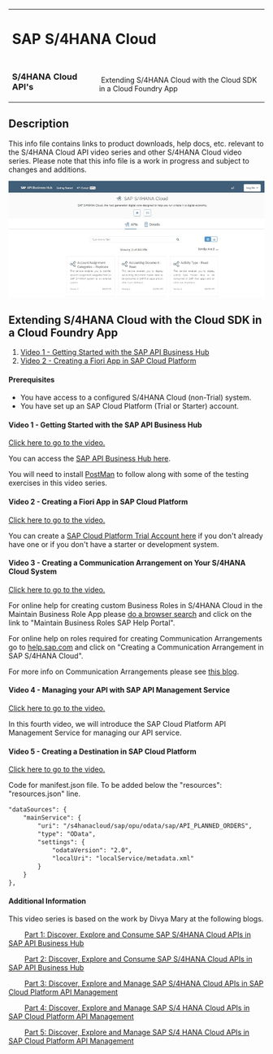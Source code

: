 <table width=100% border=0>
<tr ><td colspan=2><h1>SAP S/4HANA Cloud</h1></td></tr>
<tr><td><h3>S/4HANA Cloud API's</h3></td><td width=66%></br>&nbsp;Extending S/4HANA Cloud with the Cloud SDK in a Cloud Foundry App</td>
</table>

## Description

This info file contains links to product downloads, help docs, etc. relevant to the S/4HANA Cloud API video series and other S/4HANA Cloud video series. Please note that this info file is a work in progress and subject to changes and additions.

<img src="../images/api.jpg">

## <a name="gss4hapi"></a>Extending S/4HANA Cloud with the Cloud SDK in a Cloud Foundry App
1) [Video 1 - Getting Started with the SAP API Business Hub](#v1apibh)
1) [Video 2 - Creating a Fiori App in SAP Cloud Platform](#v2cfa)

#### Prerequisites

* You have access to a configured S/4HANA Cloud (non-Trial) system.
* You have set up an SAP Cloud Platform (Trial or Starter) account.

#### <a name="v1apibh"></a>Video 1 - Getting Started with the SAP API Business Hub

[Click here to go to the video.](https://www.youtube.com/watch?v=4zUmzzNrgVw&list=PLkzo92owKnVy3XuZSKWezGoPXTHfTT_dj)

You can access the [SAP API Business Hub here](https://api.sap.com/).

You will need to install [PostMan](https://www.getpostman.com/downloads/) to follow along with some of the testing exercises in this video series.

#### <a name="v2cfa"></a>Video 2 - Creating a Fiori App in SAP Cloud Platform

[Click here to go to the video.](https://www.youtube.com/watch?v=tCBRkkVucbE&list=PLkzo92owKnVy3XuZSKWezGoPXTHfTT_dj)

You can create a [SAP Cloud Platform Trial Account here](https://account.hanatrial.ondemand.com/cockpit/#/home/trialhome) if you don't already have one or if you don't have a starter or development system.

#### <a name="v3cca"></a>Video 3 - Creating a Communication Arrangement on Your S/4HANA Cloud System

[Click here to go to the video.](https://www.youtube.com/watch?v=mhtqPYQm98Y&list=PLkzo92owKnVy3XuZSKWezGoPXTHfTT_dj)

For online help for creating custom Business Roles in S/4HANA Cloud in the Maintain Business Role App please [do a browser search](https://www.google.com/search?q=help.sap.com%20s4hana%20cloud%20maintain%20business%20role) and click on the link to "Maintain Business Roles SAP Help Portal".

For online help on roles required for creating Communication Arrangements go to [help.sap.com](https://help.sap.com/viewer/search?q=Communication%20Arrangement%20S4HANA%20Cloud) and click on "Creating a Communication Arrangement in SAP S/4HANA Cloud".

For more info on Communication Arrangements please see [this blog](https://blogs.sap.com/2017/09/15/what-is-what-your-quick-reference-to-communication-management-and-identity-access-management-artifacts-in-s4hana/).

#### <a name="v4ams"></a>Video 4 - Managing your API with SAP API Management Service

[Click here to go to the video.](https://www.youtube.com/watch?v=8TSU-lMNf_Y&list=PLkzo92owKnVy3XuZSKWezGoPXTHfTT_dj)

In this fourth video, we will introduce the SAP Cloud Platform API Management Service for managing our API service.

#### <a name="v5cds"></a>Video 5 - Creating a Destination in SAP Cloud Platform

[Click here to go to the video.](https://www.youtube.com/watch?v=lvJHQtqDlEs&list=PLkzo92owKnVy3XuZSKWezGoPXTHfTT_dj)
 
Code for manifest.json file. To be added below the "resources": "resources.json" line.

```
"dataSources": {
	"mainService": {
		"uri": "/s4hanacloud/sap/opu/odata/sap/API_PLANNED_ORDERS",
		"type": "OData",
		"settings": {
			"odataVersion": "2.0",
			"localUri": "localService/metadata.xml"
		}
	}
},
```


#### Additional Information

This video series is based on the work by Divya Mary at the following blogs.

&nbsp;&nbsp;&nbsp;&nbsp;&nbsp;&nbsp;&nbsp;&nbsp;[Part 1: Discover, Explore and Consume SAP S/4HANA Cloud APIs in SAP API Business Hub](https://blogs.sap.com/2017/12/05/part-1-discover-explore-and-consume-sap-s4-hana-cloud-apis-in-sap-api-business-hub/)

&nbsp;&nbsp;&nbsp;&nbsp;&nbsp;&nbsp;&nbsp;&nbsp;[Part 2: Discover, Explore and Consume SAP S/4HANA Cloud APIs in SAP API Business Hub](https://blogs.sap.com/2017/12/05/part-2-discover-explore-and-consume-s4-hana-cloud-apis-in-sap-api-business-hub/)

&nbsp;&nbsp;&nbsp;&nbsp;&nbsp;&nbsp;&nbsp;&nbsp;[Part 3: Discover, Explore and Manage SAP S/4HANA Cloud APIs in SAP Cloud Platform API Management](https://blogs.sap.com/2017/12/11/part-3-discover-explore-and-consume-s4-hana-cloud-apis-in-sap-cloud-platform-api-management/)

&nbsp;&nbsp;&nbsp;&nbsp;&nbsp;&nbsp;&nbsp;&nbsp;[Part 4: Discover, Explore and Manage SAP S/4 HANA Cloud APIs in SAP Cloud Platform API Management](https://blogs.sap.com/2017/12/11/part-4-discover-explore-and-manage-s4-hana-cloud-apis-in-sap-cloud-platform-api-management/)

&nbsp;&nbsp;&nbsp;&nbsp;&nbsp;&nbsp;&nbsp;&nbsp;[Part 5: Discover, Explore and Manage SAP S/4 HANA Cloud APIs in SAP Cloud Platform API Management](https://blogs.sap.com/2017/12/11/part-5-discover-explore-and-manage-sap-s4-hana-cloud-apis-in-sap-cloud-platform-api-management/)


